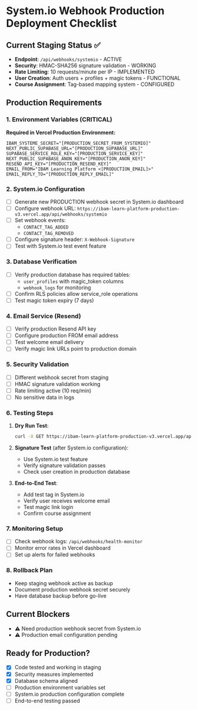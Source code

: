 # System.io Webhook Production Deployment Checklist

## Current Staging Status ✅
- **Endpoint**: `/api/webhooks/systemio` - ACTIVE
- **Security**: HMAC-SHA256 signature validation - WORKING
- **Rate Limiting**: 10 requests/minute per IP - IMPLEMENTED
- **User Creation**: Auth users + profiles + magic tokens - FUNCTIONAL
- **Course Assignment**: Tag-based mapping system - CONFIGURED

## Production Requirements

### 1. Environment Variables (CRITICAL)
**Required in Vercel Production Environment:**
```
IBAM_SYSTEME_SECRET="[PRODUCTION_SECRET_FROM_SYSTEMIO]"
NEXT_PUBLIC_SUPABASE_URL="[PRODUCTION_SUPABASE_URL]"
SUPABASE_SERVICE_ROLE_KEY="[PRODUCTION_SERVICE_KEY]"
NEXT_PUBLIC_SUPABASE_ANON_KEY="[PRODUCTION_ANON_KEY]"
RESEND_API_KEY="[PRODUCTION_RESEND_KEY]"
EMAIL_FROM="IBAM Learning Platform <[PRODUCTION_EMAIL]>"
EMAIL_REPLY_TO="[PRODUCTION_REPLY_EMAIL]"
```

### 2. System.io Configuration
- [ ] Generate new PRODUCTION webhook secret in System.io dashboard
- [ ] Configure webhook URL: `https://ibam-learn-platform-production-v3.vercel.app/api/webhooks/systemio`
- [ ] Set webhook events:
  - `CONTACT_TAG_ADDED`
  - `CONTACT_TAG_REMOVED`
- [ ] Configure signature header: `X-Webhook-Signature`
- [ ] Test with System.io test event feature

### 3. Database Verification
- [ ] Verify production database has required tables:
  - `user_profiles` with magic_token columns
  - `webhook_logs` for monitoring
- [ ] Confirm RLS policies allow service_role operations
- [ ] Test magic token expiry (7 days)

### 4. Email Service (Resend)
- [ ] Verify production Resend API key
- [ ] Configure production FROM email address
- [ ] Test welcome email delivery
- [ ] Verify magic link URLs point to production domain

### 5. Security Validation
- [ ] Different webhook secret from staging
- [ ] HMAC signature validation working
- [ ] Rate limiting active (10 req/min)
- [ ] No sensitive data in logs

### 6. Testing Steps
1. **Dry Run Test**:
   ```bash
   curl -X GET https://ibam-learn-platform-production-v3.vercel.app/api/webhooks/systemio
   ```

2. **Signature Test** (after System.io configuration):
   - Use System.io test feature
   - Verify signature validation passes
   - Check user creation in production database

3. **End-to-End Test**:
   - Add test tag in System.io
   - Verify user receives welcome email
   - Test magic link login
   - Confirm course assignment

### 7. Monitoring Setup
- [ ] Check webhook logs: `/api/webhooks/health-monitor`
- [ ] Monitor error rates in Vercel dashboard
- [ ] Set up alerts for failed webhooks

### 8. Rollback Plan
- Keep staging webhook active as backup
- Document production webhook secret securely
- Have database backup before go-live

## Current Blockers
- ⚠️ Need production webhook secret from System.io
- ⚠️ Production email configuration pending

## Ready for Production?
- [x] Code tested and working in staging
- [x] Security measures implemented
- [x] Database schema aligned
- [ ] Production environment variables set
- [ ] System.io production configuration complete
- [ ] End-to-end testing passed